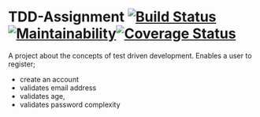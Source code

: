 # TDD-Assignment  [![Build Status](https://travis-ci.org/armstrongsouljah/tdd-assignment.svg?branch=ft-authentication)](https://travis-ci.org/armstrongsouljah/tdd-assignment)  [![Maintainability](https://api.codeclimate.com/v1/badges/c5296d1f5afc33cd9571/maintainability)](https://codeclimate.com/github/armstrongsouljah/tdd-assignment/maintainability)[![Coverage Status](https://coveralls.io/repos/github/armstrongsouljah/tdd-assignment/badge.svg?branch=ft-authentication)](https://coveralls.io/github/armstrongsouljah/tdd-assignment?branch=ft-authentication)

A project about the concepts of test driven development.
Enables a user to register;
 - create an account
 - validates email address
 - validates age,
 - validates password complexity



